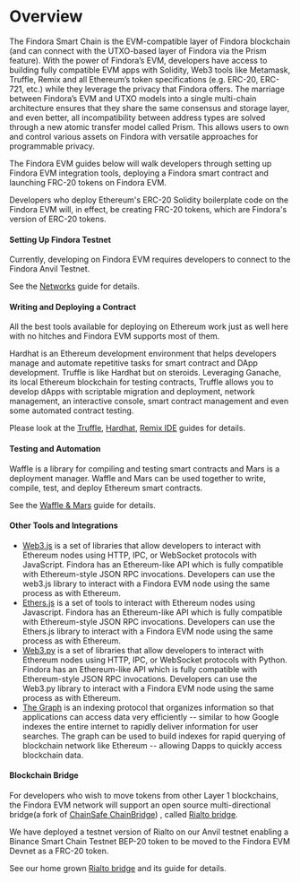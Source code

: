 # Overview

The Findora Smart Chain is the EVM-compatible layer of Findora blockchain (and can connect with the UTXO-based layer of Findora via the Prism feature). With the power of Findora’s EVM, developers have access to building fully compatible EVM apps with Solidity, Web3 tools like Metamask, Truffle, Remix and all Ethereum’s token specifications (e.g. ERC-20, ERC-721, etc.) while they leverage the privacy that Findora offers. The marriage between Findora’s EVM and UTXO models into a single multi-chain architecture ensures that they share the same consensus and storage layer, and even better, all incompatibility between address types are solved through a new atomic transfer model called Prism. This allows users to own and control various assets on Findora with versatile approaches for programmable privacy.

The Findora EVM guides below will walk developers through setting up Findora EVM integration tools, deploying a Findora smart contract and launching FRC-20 tokens on Findora EVM.

Developers who deploy Ethereum's ERC-20 Solidity boilerplate code on the Findora EVM will, in effect, be creating FRC-20 tokens, which are Findora's version of ERC-20 tokens.

#### Setting Up Findora Testnet[​](https://wiki.findora.org/docs/modules/findora-evm/overview#setting-up-findora-testnet) <a href="#setting-up-findora-testnet" id="setting-up-findora-testnet"></a>

Currently, developing on Findora EVM requires developers to connect to the Findora Anvil Testnet.

See the [Networks](../network-contract-settings/network-settings.md) guide for details.

#### Writing and Deploying a Contract[​](https://wiki.findora.org/docs/modules/findora-evm/overview#writing-and-deploying-a-contract) <a href="#writing-and-deploying-a-contract" id="writing-and-deploying-a-contract"></a>

All the best tools available for deploying on Ethereum work just as well here with no hitches and Findora EVM supports most of them.

Hardhat is an Ethereum development environment that helps developers manage and automate repetitive tasks for smart contract and DApp development. Truffle is like Hardhat but on steroids. Leveraging Ganache, its local Ethereum blockchain for testing contracts, Truffle allows you to develop dApps with scriptable migration and deployment, network management, an interactive console, smart contract management and even some automated contract testing.

Please look at the [Truffle](../developers/evm-smart-chain/evm-guides/evm-deployment-guides/using-truffle.md), [Hardhat](../developers/evm-smart-chain/evm-guides/using-hardhat.md), [Remix IDE](../developers/evm-smart-chain/evm-guides/evm-deployment-guides/using-remix.md) guides for details.

#### Testing and Automation[​](https://wiki.findora.org/docs/modules/findora-evm/overview#testing-and-automation) <a href="#testing-and-automation" id="testing-and-automation"></a>

Waffle is a library for compiling and testing smart contracts and Mars is a deployment manager. Waffle and Mars can be used together to write, compile, test, and deploy Ethereum smart contracts.

See the [Waffle & Mars](../developers/evm-smart-chain/evm-guides/evm-deployment-guides/using-waffle.md) guide for details.

#### Other Tools and Integrations[​](https://wiki.findora.org/docs/modules/findora-evm/overview#other-tools-and-integrations) <a href="#other-tools-and-integrations" id="other-tools-and-integrations"></a>

* [Web3.js](https://web3js.readthedocs.io/) is a set of libraries that allow developers to interact with Ethereum nodes using HTTP, IPC, or WebSocket protocols with JavaScript. Findora has an Ethereum-like API which is fully compatible with Ethereum-style JSON RPC invocations. Developers can use the web3.js library to interact with a Findora EVM node using the same process as with Ethereum.
* [Ethers.js](https://docs.ethers.io/v5/) is a set of tools to interact with Ethereum nodes using Javascript. Findora has an Ethereum-like API which is fully compatible with Ethereum-style JSON RPC invocations. Developers can use the Ethers.js library to interact with a Findora EVM node using the same process as with Ethereum.
* [Web3.py](https://web3py.readthedocs.io/) is a set of libraries that allow developers to interact with Ethereum nodes using HTTP, IPC, or WebSocket protocols with Python. Findora has an Ethereum-like API which is fully compatible with Ethereum-style JSON RPC invocations. Developers can use the Web3.py library to interact with a Findora EVM node using the same process as with Ethereum.
* [The Graph](https://thegraph.com/docs/about/introduction#what-the-graph-is) is an indexing protocol that organizes information so that applications can access data very efficiently -- similar to how Google indexes the entire internet to rapidly deliver information for user searches. The graph can be used to build indexes for rapid querying of blockchain network like Ethereum -- allowing Dapps to quickly access blockchain data.

#### Blockchain Bridge[​](https://wiki.findora.org/docs/modules/findora-evm/overview#blockchain-bridge) <a href="#blockchain-bridge" id="blockchain-bridge"></a>

For developers who wish to move tokens from other Layer 1 blockchains, the Findora EVM network will support an open source multi-directional bridge(a fork of [ChainSafe ChainBridge](https://github.com/ChainSafe/ChainBridge)) , called [Rialto bridge](../reference-dapps/rialto-bridge/overview-rialto.md).

We have deployed a testnet version of Rialto on our Anvil testnet enabling a Binance Smart Chain Testnet BEP-20 token to be moved to the Findora EVM Devnet as a FRC-20 token.

See our home grown [Rialto bridge](../reference-dapps/rialto-bridge/overview-rialto.md) and its guide for details.
